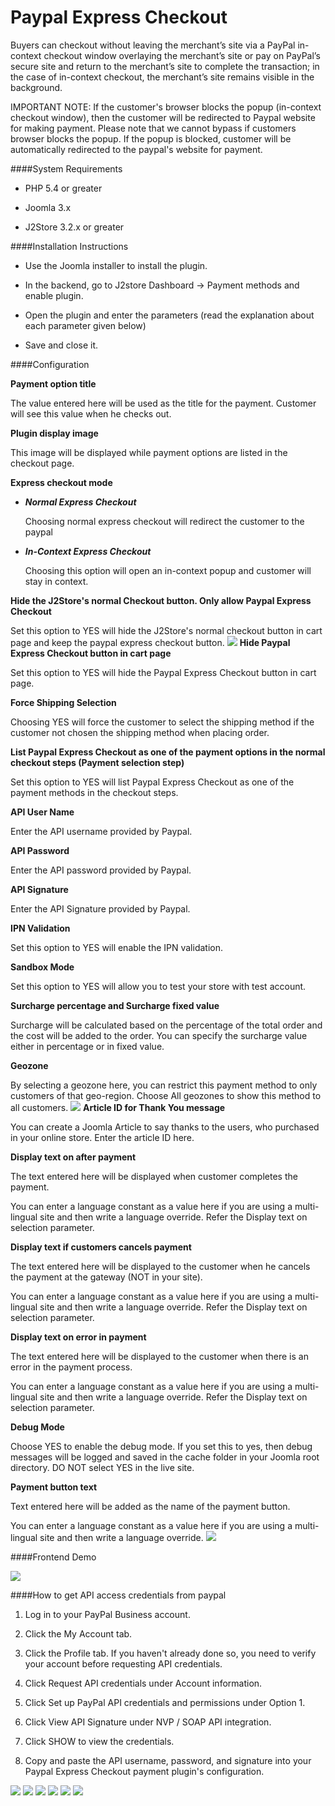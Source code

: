 # Paypal Express Checkout

Buyers can checkout without leaving the merchant’s site via a PayPal in-context checkout window overlaying the merchant’s site or pay on PayPal’s secure site and return to the merchant’s site to complete the transaction; in the case of in-context checkout, the merchant’s site remains visible in the background.

IMPORTANT NOTE: If the customer's browser blocks the popup (in-context checkout window), then the customer will be redirected to Paypal website for making payment. Please note that we cannot bypass if customers browser blocks the popup. If the popup is blocked, customer will be automatically redirected to the paypal's website for payment.

####System Requirements

* PHP 5.4 or greater

* Joomla 3.x

* J2Store 3.2.x or greater

####Installation Instructions

* Use the Joomla installer to install the plugin.

* In the backend, go to J2store Dashboard -> Payment methods and enable plugin.

* Open the plugin and enter the parameters (read the explanation about each parameter given below)

* Save and close it.

####Configuration

**Payment option title**

The value entered here will be used as the title for the payment. Customer will see this value when he checks out.

**Plugin display image**

This image will be displayed while payment options are listed in the checkout page.

**Express checkout mode**

* ***Normal Express Checkout***

  Choosing normal express checkout will redirect the customer to the paypal
  
* ***In-Context Express Checkout***

  Choosing this option will open an in-context popup and customer will stay in context.
  
**Hide the J2Store's normal Checkout button. Only allow Paypal Express Checkout**

Set this option to YES will hide the J2Store's normal checkout button in cart page and keep the paypal express checkout button.
![](./assets/images/pec_01.png)
**Hide Paypal Express Checkout button in cart page**

Set this option to YES will hide the Paypal Express Checkout button in cart page.

**Force Shipping Selection**

Choosing YES will force the customer to select the shipping method if the customer not chosen the shipping method when placing order.

**List Paypal Express Checkout as one of the payment options in the normal checkout steps (Payment selection step)**

Set this option to YES will list Paypal Express Checkout as one of the payment methods in the checkout steps.

**API User Name**

Enter the API username provided by Paypal.

**API Password**

Enter the API password provided by Paypal.

**API Signature**

Enter the API Signature provided by Paypal.

**IPN Validation**

Set this option to YES will enable the IPN validation.

**Sandbox Mode**

Set this option to YES will allow you to test your store with test account.

**Surcharge percentage and Surcharge fixed value**

Surcharge will be calculated based on the percentage of the total order and the cost will be added to the order. You can specify the surcharge value either in percentage or in fixed value.

**Geozone**

By selecting a geozone here, you can restrict this payment method to only customers of that geo-region. Choose All geozones to show this method to all customers.
![](./assets/images/pec_02.png)
**Article ID for Thank You message**

You can create a Joomla Article to say thanks to the users, who purchased in your online store. Enter the article ID here.

**Display text on after payment**

The text entered here will be displayed when customer completes the payment.

You can enter a language constant as a value here if you are using a multi-lingual site and then write a language override. Refer the Display text on selection parameter.

**Display text if customers cancels payment**

The text entered here will be displayed to the customer when he cancels the payment at the gateway (NOT in your site).

You can enter a language constant as a value here if you are using a multi-lingual site and then write a language override. Refer the Display text on selection parameter.

**Display text on error in payment**

The text entered here will be displayed to the customer when there is an error in the payment process.

You can enter a language constant as a value here if you are using a multi-lingual site and then write a language override. Refer the Display text on selection parameter.

**Debug Mode**

Choose YES to enable the debug mode. If you set this to yes, then debug messages will be logged and saved in the cache folder in your Joomla root directory. DO NOT select YES in the live site.

**Payment button text**

Text entered here will be added as the name of the payment button.

You can enter a language constant as a value here if you are using a multi-lingual site and then write a language override.
![](./assets/images/pec_03.png)

####Frontend Demo

![](./assets/images/pec_04.png)

####How to get API access credentials from paypal

1. Log in to your PayPal Business account.

2. Click the My Account tab.

3. Click the Profile tab. If you haven't already done so, you need to verify your account before requesting API credentials.

4. Click Request API credentials under Account information.

5. Click Set up PayPal API credentials and permissions under Option 1.

6. Click View API Signature under NVP / SOAP API integration.

7. Click SHOW to view the credentials.

8. Copy and paste the API username, password, and signature into your Paypal Express Checkout payment plugin's configuration.

![](./assets/images/pp1.png)
![](./assets/images/pp2.png)
![](./assets/images/pp3.png)
![](./assets/images/pp4.png)
![](./assets/images/pp5.png)
![](./assets/images/pp6.png)